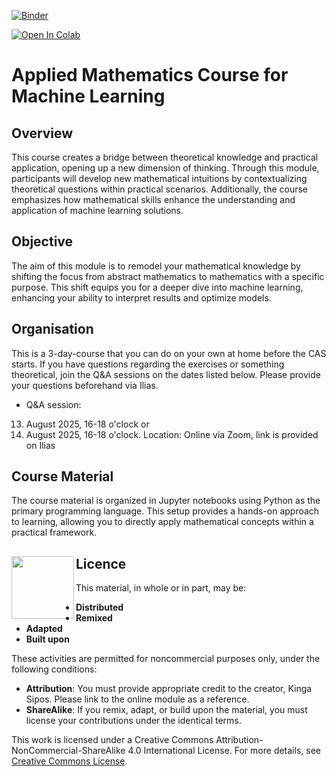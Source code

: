 [![Binder](https://mybinder.org/badge_logo.svg)](https://mybinder.org/v2/gh/KingaS03/Mathematics-for-Machine-Learning-and-Data-Science/master)

[![Open In Colab](https://colab.research.google.com/assets/colab-badge.svg)](https://colab.research.google.com/github/KingaS03/Mathematics-for-Machine-Learning-and-Data-Science)

# Applied Mathematics Course for Machine Learning

## Overview
This course creates a bridge between theoretical knowledge and practical application, opening up a new dimension of thinking. Through this module, participants will develop new mathematical intuitions by contextualizing theoretical questions within practical scenarios. Additionally, the course emphasizes how mathematical skills enhance the understanding and application of machine learning solutions.

## Objective
The aim of this module is to remodel your mathematical knowledge by shifting the focus from abstract mathematics to mathematics with a specific purpose. This shift equips you for a deeper dive into machine learning, enhancing your ability to interpret results and optimize models.

## Organisation
This is a 3-day-course that you can do on your own at home before the CAS starts.
If you have questions regarding the exercises or something theoretical, join the Q&A sessions on the dates listed below.
Please provide your questions beforehand via Ilias.
  * Q&A session:
  13. August 2025, 16-18 o'clock or
  15. August 2025, 16-18 o'clock.
  Location: Online via Zoom, link is provided on Ilias
  
## Course Material
The course material is organized in Jupyter notebooks using Python as the primary programming language. This setup provides a hands-on approach to learning, allowing you to directly apply mathematical concepts within a practical framework.

## <img src="Images/CCLicence4.png" width="100" align="left"> Licence
This material, in whole or in part, may be:
- **Distributed**
- **Remixed**
- **Adapted**
- **Built upon**

These activities are permitted for noncommercial purposes only, under the following conditions:
- **Attribution**: You must provide appropriate credit to the creator, Kinga Sipos. Please link to the online module as a reference.
- **ShareAlike**: If you remix, adapt, or build upon the material, you must license your contributions under the identical terms.

This work is licensed under a Creative Commons Attribution-NonCommercial-ShareAlike 4.0 International License. For more details, see [Creative Commons License](https://creativecommons.org/licenses/by-nc-sa/4.0/).

